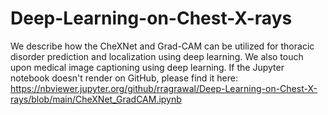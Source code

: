 # Deep-Learning-on-Chest-X-rays
We describe how the CheXNet and Grad-CAM can be utilized for thoracic disorder prediction and localization using deep learning. We also touch upon medical image captioning using deep learning. 
If the Jupyter notebook doesn't render on GitHub, please find it here:
https://nbviewer.jupyter.org/github/rragrawal/Deep-Learning-on-Chest-X-rays/blob/main/CheXNet_GradCAM.ipynb
